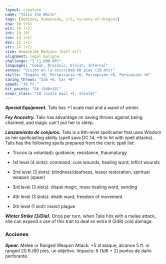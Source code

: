 ```yaml
---
layout: creature
name: "Talis the White"
tags: [mediana, humanoide, cr5, tyranny-of-dragons]
cha: 16 (+3)
wis: 16 (+3)
int: 10 (0)
con: 14 (+2)
dex: 12 (+1)
str: 14 (+2)
size: Humanoide Mediano (half-elf)
alignment: legal maligna
challenge: "5 (1,800 XP)"
languages: "Común, Draconic, Elvish, Infernal"
senses: "Visión en la oscuridad 60 pies (18 mts)"
skills: "Engaño +6, Perspicacia +6, Percepción +6, Persuasión +6"
saving_throws: "Sab +6, Car +6"
speed: "30 ft."
hit_points: "58 (9d8+18)"
armor_class: "18 (scale mail +1, shield)"
---
```


***Special Equipment.*** Talis has +1 scale mail and a wand of winter.

***Fey Ancestry.*** Talis has advantage on saving throws against being charmed, and magic can't put her to sleep.

***Lanzamiento de conjuros.*** Talis is a 9th-level spellcaster that uses Wisdom as her spellcasting ability (spell save DC 14, +6 to hit with spell attacks). Talis has the following spells prepared from the cleric spell list:

* Trucos (a voluntad): guidance, resistance, thaumaturgy

* 1st level (4 slots): command, cure wounds, healing word, inflict wounds

* 2nd level (3 slots): blindness/deafness, lesser restoration, spiritual weapon (spear)

* 3rd level (3 slots): dispel magic, mass healing word, sending

* 4th level (3 slots): death ward, freedom of movement

* 5th level (1 slot): insect plague

***Winter Strike (3/Día).*** Once per turn, when Talis hits with a melee attack, she can expend a use of this trait to deal an extra 9 (2d8) cold damage.

### Acciones

***Spear.*** Melee or Ranged Weapon Attack: +5 al ataque, alcance 5 ft. or ranged 20 ft./60 pies, un objetivo. Impacto: 6 (1d6 + 2) puntos de daño perforante.